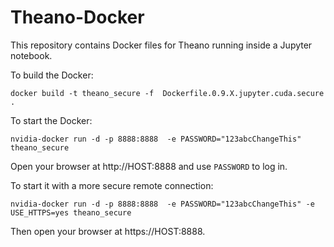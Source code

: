 # Theano-Docker

This repository contains Docker files for Theano running inside a Jupyter notebook.

To build the Docker:
```
docker build -t theano_secure -f  Dockerfile.0.9.X.jupyter.cuda.secure .
```

To start the Docker:
```
nvidia-docker run -d -p 8888:8888  -e PASSWORD="123abcChangeThis" theano_secure
```
Open your browser at http://HOST:8888 and use `PASSWORD` to log in.

To start it with a more secure remote connection:
```
nvidia-docker run -d -p 8888:8888  -e PASSWORD="123abcChangeThis" -e USE_HTTPS=yes theano_secure
```
Then open your browser at https://HOST:8888.
